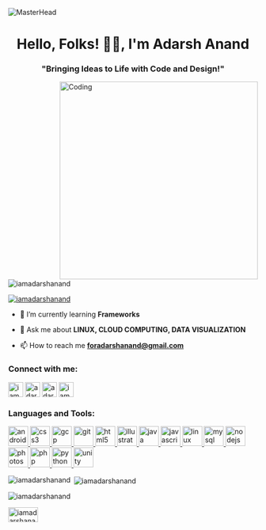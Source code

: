 ![MasterHead](https://upload.wikimedia.org/wikipedia/commons/2/22/N-88BASIC_v1.0.gif)



<h1 align="center">Hello, Folks! 🙋‍♂️, I'm Adarsh Anand</h1>
<h3 align="center">"Bringing Ideas to Life with Code and Design!"</h3>

<img align="right" alt="Coding" width="400" src="https://media.tenor.com/NOYF3f82b_gAAAAC/programmer.gif">


<p align="left"> <img src="https://komarev.com/ghpvc/?username=iamadarshanand&label=Profile%20views&color=0e75b6&style=flat" alt="iamadarshanand" /> </p>

<p align="left"> <a href="https://twitter.com/iamadarshanand" target="blank"><img src="https://img.shields.io/twitter/follow/iamadarshanand?logo=twitter&style=for-the-badge" alt="iamadarshanand" /></a> </p>

- 🌱 I’m currently learning **Frameworks**

- 💬 Ask me about **LINUX, CLOUD COMPUTING, DATA VISUALIZATION**

- 📫 How to reach me **foradarshanand@gmail.com**

<h3 align="left">Connect with me:</h3>
<p align="left">
<a href="https://twitter.com/iamadarshanand" target="blank"><img align="center" src="https://upload.wikimedia.org/wikipedia/commons/6/6f/Logo_of_Twitter.svg" alt="iamadarshanand" height="30" width="30" /></a>
<a href="https://linkedin.com/in/adarshanandofficial" target="blank"><img align="center" src="https://www.freepnglogos.com/uploads/official-linkedin-logo----17.png" alt="adarshanandofficial" height="30" width="30" /></a>
<a href="https://fb.com/adarshanandofficial" target="blank"><img align="center" src="https://upload.wikimedia.org/wikipedia/commons/0/05/Facebook_Logo_%282019%29.png" alt="adarshanandofficial" height="30" width="30" /></a>
<a href="https://instagram.com/iamadarshanand" target="blank"><img align="center" src="https://upload.wikimedia.org/wikipedia/commons/e/e7/Instagram_logo_2016.svg" alt="iamadarshanand" height="30" width="30" /></a>
</p>

<h3 align="left">Languages and Tools:</h3>
<p align="left"> <a href="https://developer.android.com" target="_blank" rel="noreferrer"> <img src="https://upload.wikimedia.org/wikipedia/commons/e/e3/Android_Studio_Icon_%282014-2019%29.svg" alt="android" width="40" height="40"/> </a> <a href="https://www.w3schools.com/css/" target="_blank" rel="noreferrer"> <img src="https://upload.wikimedia.org/wikipedia/commons/d/d5/CSS3_logo_and_wordmark.svg" alt="css3" width="40" height="40"/> </a> <a href="https://cloud.google.com" target="_blank" rel="noreferrer"> <img src="https://www.vectorlogo.zone/logos/google_cloud/google_cloud-icon.svg" alt="gcp" width="40" height="40"/> </a> <a href="https://git-scm.com/" target="_blank" rel="noreferrer"> <img src="https://www.vectorlogo.zone/logos/git-scm/git-scm-icon.svg" alt="git" width="40" height="40"/> </a> <a href="https://www.w3.org/html/" target="_blank" rel="noreferrer"> <img src="https://upload.wikimedia.org/wikipedia/commons/6/61/HTML5_logo_and_wordmark.svg" alt="html5" width="40" height="40"/> </a> <a href="https://www.adobe.com/in/products/illustrator.html" target="_blank" rel="noreferrer"> <img src="https://www.vectorlogo.zone/logos/adobe_illustrator/adobe_illustrator-icon.svg" alt="illustrator" width="40" height="40"/> </a> <a href="https://www.java.com" target="_blank" rel="noreferrer"> <img src="https://brandslogos.com/wp-content/uploads/images/large/java-logo-1.png" alt="java" width="40" height="40"/> </a> <a href="https://developer.mozilla.org/en-US/docs/Web/JavaScript" target="_blank" rel="noreferrer"> <img src="https://upload.wikimedia.org/wikipedia/commons/9/99/Unofficial_JavaScript_logo_2.svg" alt="javascript" width="40" height="40"/> </a> <a href="https://www.linux.org/" target="_blank" rel="noreferrer"> <img src="https://upload.wikimedia.org/wikipedia/commons/8/84/Linux_tux_circle_logo.svg" alt="linux" width="40" height="40"/> </a> <a href="https://www.mysql.com/" target="_blank" rel="noreferrer"> <img src="https://upload.wikimedia.org/wikipedia/commons/7/7b/MySQL_Dolphin.jpg" alt="mysql" width="40" height="40"/> </a> <a href="https://nodejs.org" target="_blank" rel="noreferrer"> <img src="https://www.secret-source.eu/wp-content/uploads/2017/11/node-js-logo.jpg" alt="nodejs" width="40" height="40"/> </a> <a href="https://www.photoshop.com/en" target="_blank" rel="noreferrer"> <img src="https://upload.wikimedia.org/wikipedia/commons/9/92/Adobe_Photoshop_CS6_icon.svg" alt="photoshop" width="40" height="40"/> </a> <a href="https://www.php.net" target="_blank" rel="noreferrer"> <img src="https://upload.wikimedia.org/wikipedia/commons/2/27/PHP-logo.svg" alt="php" width="40" height="40"/> </a> <a href="https://www.python.org" target="_blank" rel="noreferrer"> <img src="https://upload.wikimedia.org/wikipedia/commons/c/c3/Python-logo-notext.svg" alt="python" width="40" height="40"/> </a> <a href="https://unity.com/" target="_blank" rel="noreferrer"> <img src="https://upload.wikimedia.org/wikipedia/commons/e/e7/Unity_5_logo.svg" alt="unity" width="40" height="40"/> </a> </p>

<p><img align="left" src="https://github-readme-stats.vercel.app/api/top-langs?username=iamadarshanand&show_icons=true&locale=en&layout=compact" alt="iamadarshanand" /></p>

<p>&nbsp;<img align="center" src="https://github-readme-stats.vercel.app/api?username=iamadarshanand&show_icons=true&locale=en" alt="iamadarshanand" /></p>

<p><img align="center" src="https://github-readme-streak-stats.herokuapp.com/?user=iamadarshanand&" alt="iamadarshanand" /></p>
<a href="https://github.com/iamAdarshAnand" target="blank"><img align="centre" src="https://media.tenor.com/WcJhKVg1t-gAAAAi/blue-ball.gif" alt="iamadarshanand" height="30" width="60" /></a>



